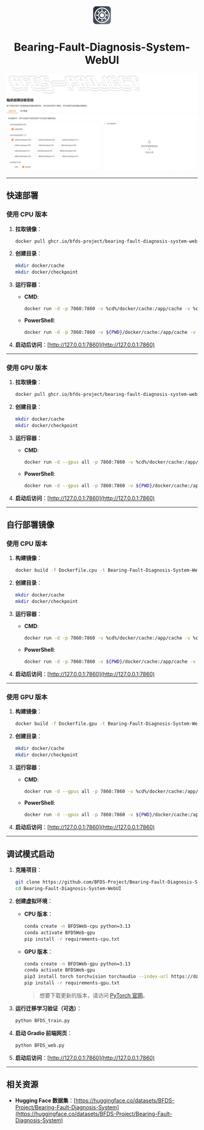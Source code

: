 <div align="center">
  <img src="docs/favicon.png" alt="favicon" width="50">
  <h1>Bearing-Fault-Diagnosis-System-WebUI</h1>
</div>

![web-demo](/docs/web-demo.png)

---

## 快速部署

### 使用 CPU 版本

1. **拉取镜像**：

   ```bash
   docker pull ghcr.io/bfds-project/bearing-fault-diagnosis-system-webui:cpu1.0
   ```

2. **创建目录**：

   ```bash
   mkdir docker/cache
   mkdir docker/checkpoint
   ```

3. **运行容器**：

   - **CMD**:

     ```bash
     docker run -d -p 7860:7860 -v %cd%/docker/cache:/app/cache -v %cd%/docker/checkpoint:/app/checkpoint --name bfds_cpu Bearing-Fault-Diagnosis-System-WebUI-CPU
     ```

   - **PowerShell**:

     ```bash
     docker run -d -p 7860:7860 -v ${PWD}/docker/cache:/app/cache -v ${PWD}/docker/checkpoint:/app/checkpoint --name bfds_cpu Bearing-Fault-Diagnosis-System-WebUI-CPU
     ```

4. **启动后访问**：[http://127.0.0.1:7860](http://127.0.0.1:7860)

---

### 使用 GPU 版本

1. **拉取镜像**：

   ```bash
   docker pull ghcr.io/bfds-project/bearing-fault-diagnosis-system-webui:gpu1.0
   ```

2. **创建目录**：

   ```bash
   mkdir docker/cache
   mkdir docker/checkpoint
   ```

3. **运行容器**：

   - **CMD**:

     ```bash
     docker run -d --gpus all -p 7860:7860 -v %cd%/docker/cache:/app/cache -v %cd%/docker/checkpoint:/app/checkpoint --name bfds_gpu Bearing-Fault-Diagnosis-System-WebUI-GPU
     ```

   - **PowerShell**:

     ```bash
     docker run -d --gpus all -p 7860:7860 -v ${PWD}/docker/cache:/app/cache -v ${PWD}/docker/checkpoint:/app/checkpoint --name bfds_gpu Bearing-Fault-Diagnosis-System-WebUI-GPU
     ```

4. **启动后访问**：[http://127.0.0.1:7860](http://127.0.0.1:7860)

---

## 自行部署镜像

### 使用 CPU 版本

1. **构建镜像**：

   ```bash
   docker build -f Dockerfile.cpu -t Bearing-Fault-Diagnosis-System-WebUI-CPU .
   ```

2. **创建目录**：

   ```bash
   mkdir docker/cache
   mkdir docker/checkpoint
   ```

3. **运行容器**：

   - **CMD**:

     ```bash
     docker run -d -p 7860:7860 -v %cd%/docker/cache:/app/cache -v %cd%/docker/checkpoint:/app/checkpoint --name bfds_cpu Bearing-Fault-Diagnosis-System-WebUI-CPU
     ```

   - **PowerShell**:

     ```bash
     docker run -d -p 7860:7860 -v ${PWD}/docker/cache:/app/cache -v ${PWD}/docker/checkpoint:/app/checkpoint --name bfds_cpu Bearing-Fault-Diagnosis-System-WebUI-CPU
     ```

4. **启动后访问**：[http://127.0.0.1:7860](http://127.0.0.1:7860)

---

### 使用 GPU 版本

1. **构建镜像**：

   ```bash
   docker build -f Dockerfile.gpu -t Bearing-Fault-Diagnosis-System-WebUI-GPU .
   ```

2. **创建目录**：

   ```bash
   mkdir docker/cache
   mkdir docker/checkpoint
   ```

3. **运行容器**：

   - **CMD**:

     ```bash
     docker run -d --gpus all -p 7860:7860 -v %cd%/docker/cache:/app/cache -v %cd%/docker/checkpoint:/app/checkpoint --name bfds_gpu Bearing-Fault-Diagnosis-System-WebUI-GPU
     ```

   - **PowerShell**:

     ```bash
     docker run -d --gpus all -p 7860:7860 -v ${PWD}/docker/cache:/app/cache -v ${PWD}/docker/checkpoint:/app/checkpoint --name bfds_gpu Bearing-Fault-Diagnosis-System-WebUI-GPU
     ```

4. **启动后访问**：[http://127.0.0.1:7860](http://127.0.0.1:7860)

---

## 调试模式启动

1. **克隆项目**：

   ```bash
   git clone https://github.com/BFDS-Project/Bearing-Fault-Diagnosis-System-WebUI.git
   cd Bearing-Fault-Diagnosis-System-WebUI
   ```

2. **创建虚拟环境**：

   - **CPU 版本**：

     ```bash
     conda create -n BFDSWeb-cpu python=3.13
     conda activate BFDSWeb-gpu
     pip install -r requirements-cpu.txt
     ```

   - **GPU 版本**：

     ```bash
     conda create -n BFDSWeb-gpu python=3.13
     conda activate BFDSWeb-gpu
     pip3 install torch torchvision torchaudio --index-url https://download.pytorch.org/whl/cu118
     pip install -r requirements-gpu.txt
     ```
     
     > 想要下载更新的版本，请访问 [PyTorch 官网](https://pytorch.org/)。

4. **运行迁移学习验证（可选）**：

   ```bash
   python BFDS_train.py
   ```

5. **启动 Gradio 前端网页**：

   ```bash
   python BFDS_web.py
   ```

6. **启动后访问**：[http://127.0.0.1:7860](http://127.0.0.1:7860)

---

## 相关资源

- **Hugging Face 数据集**：[https://huggingface.co/datasets/BFDS-Project/Bearing-Fault-Diagnosis-System](https://huggingface.co/datasets/BFDS-Project/Bearing-Fault-Diagnosis-System)